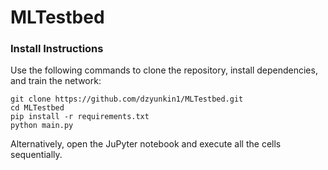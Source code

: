 # MLTestbed

### Install Instructions
Use the following commands to clone the repository, install dependencies, and train the network:

~~~
git clone https://github.com/dzyunkin1/MLTestbed.git 
cd MLTestbed 
pip install -r requirements.txt 
python main.py 
~~~

Alternatively, open the JuPyter notebook and execute all the cells sequentially.
